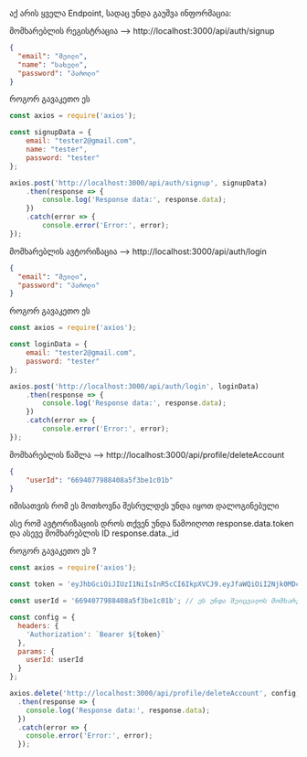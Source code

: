 აქ არის ყველა Endpoint, სადაც უნდა გაუშვა ინფორმაცია:

მომხარებლის რეგისტრაცია --> http://localhost:3000/api/auth/signup
```json
{
  "email": "მეილი",
  "name": "სახელი",
  "password": "პაროლი"
}
```

როგორ გავაკეთო ეს
```js
const axios = require('axios');

const signupData = {
    email: "tester2@gmail.com",
    name: "tester",
    password: "tester"
};

axios.post('http://localhost:3000/api/auth/signup', signupData)
    .then(response => {
        console.log('Response data:', response.data);
    })
    .catch(error => {
        console.error('Error:', error);
});
```

მომხარებლის ავტორიზაცია --> http://localhost:3000/api/auth/login
```json
{
  "email": "მეილი",
  "password": "პაროლი"
}
```

როგორ გავაკეთო ეს
```js
const axios = require('axios');

const loginData = {
    email: "tester2@gmail.com",
    password: "tester"
};

axios.post('http://localhost:3000/api/auth/login', loginData)
    .then(response => {
        console.log('Response data:', response.data);
    })
    .catch(error => {
        console.error('Error:', error);
});
```

მომხარებლის წაშლა --> http://localhost:3000/api/profile/deleteAccount
```json
{
    "userId": "6694077988408a5f3be1c01b"
}
```
იმისათვის რომ ეს მოთხოვნა შესრულდეს უნდა იყოთ დალოგინებული 

ასე რომ ავტორიზაციის დროს თქვენ უნდა წამოიღოთ response.data.token
და ასევე მომხარებლის ID response.data._id

როგორ გავაკეთო ეს ? 

```js
const axios = require('axios');

const token = 'eyJhbGciOiJIUzI1NiIsInR5cCI6IkpXVCJ9.eyJfaWQiOiI2Njk0MDc3OTg4NDA4YTVmM2JlMWMwMWIiLCJpYXQiOjE3MjA5NzkzNDAsImV4cCI6MTcyODc1NTM0MH0.QjuxQvbXwy4qcb-NGM-__ux7k1px8rIqFg1QIa-wjv0'; // ეს უნდა შეიცვალოს მომხარებლის ტოკენად

const userId = '6694077988408a5f3be1c01b'; // ეს უნდა შეიცვალოს მომხარებლის აიდად 

const config = {
  headers: {
    'Authorization': `Bearer ${token}`
  },
  params: {
    userId: userId
  }
};

axios.delete('http://localhost:3000/api/profile/deleteAccount', config)
  .then(response => {
    console.log('Response data:', response.data);
  })
  .catch(error => {
    console.error('Error:', error);
  });
```


